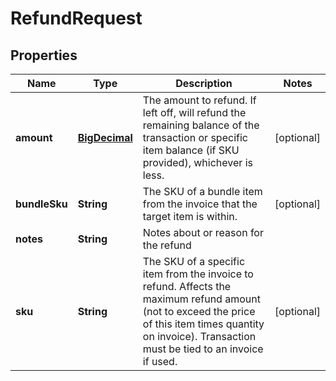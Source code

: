 
# RefundRequest

## Properties
Name | Type | Description | Notes
------------ | ------------- | ------------- | -------------
**amount** | [**BigDecimal**](BigDecimal.md) | The amount to refund. If left off, will refund the remaining balance of the transaction or specific item balance (if SKU provided), whichever is less. |  [optional]
**bundleSku** | **String** | The SKU of a bundle item from the invoice that the target item is within. |  [optional]
**notes** | **String** | Notes about or reason for the refund | 
**sku** | **String** | The SKU of a specific item from the invoice to refund. Affects the maximum refund amount (not to exceed the price of this item times quantity on invoice). Transaction must be tied to an invoice if used. |  [optional]



